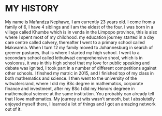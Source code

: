 # MY HISTORY

My name is Mafandza Nephawe, I am currently 23 years old.
I come from a family of 6, I have 4 siblings and I am the eldest of the four.
I was born in a village called Khumbe which is in venda in the Limpopo province, this is also where I spent most of my childhood.
my education journey started in a day care centre called calvery, thereafter I went to a primary school called Makwarela.
When I turn 12 my family moved to Johannesburg in search of greener pastures, that is where I started my high school.
I went to a secondary school called lethulwazi comprehensive shool, which is in vosloorus, it was in this high school that my love for public speaking and debate was ignited, I took part in a number of different competitions against other schools.
I finshed my matric in 2015, and I finished top of my class in both mathematics and science.
I then went to the university of the witwatersrand, where I did my BSc degree in mathematics, corporate finance and investment, after my BSc I did my  Honors degreee in mathematical science at the same institution. You probably can already tell that I love mathematics. My journey at wits
wasn't smooth, but I absolutelly enjoyed myself there, I learned a lot of things and I got an amazing network out of it. 
